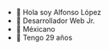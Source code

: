 - 👋 Hola soy Alfonso López
- 👀 Desarrollador Web Jr.
- 🌱 Méxicano
- 💞️ Tengo 29 años
<!---
AlfonsoLoopez/AlfonsoLoopez is a ✨ special ✨ repository because its `README.md` (this file) appears on your GitHub profile.
You can click the Preview link to take a look at your changes.
--->

